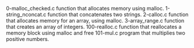 0-malloc_checked.c	function that allocates memory using malloc.
1-string_nconcat.c	 function that concatenates two strings.
2-calloc.c		 function that allocates memory for an array, using malloc.
3-array_range.c		 function that creates an array of integers.
100-realloc.c		 function that reallocates a memory block using malloc and free
101-mul.c		program that multiplies two positive numbers.
